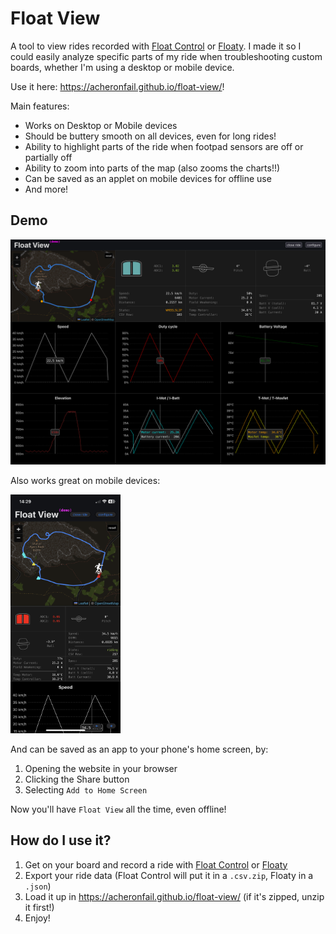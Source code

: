 # Float View

A tool to view rides recorded with [Float Control] or [Floaty]. I made it so I could easily analyze specific parts of my ride when troubleshooting custom boards, whether I'm using a desktop or mobile device.

Use it here: <https://acheronfail.github.io/float-view/>!

Main features:

- Works on Desktop or Mobile devices
- Should be buttery smooth on all devices, even for long rides!
- Ability to highlight parts of the ride when footpad sensors are off or partially off
- Ability to zoom into parts of the map (also zooms the charts!!)
- Can be saved as an applet on mobile devices for offline use
- And more!

## Demo

![demo image of Float View in browser](./.github/demo.png)

Also works great on mobile devices:

<img alt="demo image of Float View on mobile" src="./.github/mobile.png" width="35%">

And can be saved as an app to your phone's home screen, by:

1. Opening the website in your browser
2. Clicking the Share button
3. Selecting `Add to Home Screen`

Now you'll have `Float View` all the time, even offline!

## How do I use it?

1. Get on your board and record a ride with [Float Control] or [Floaty]
2. Export your ride data (Float Control will put it in a `.csv.zip`, Floaty in a `.json`)
3. Load it up in <https://acheronfail.github.io/float-view/> (if it's zipped, unzip it first!)
4. Enjoy!

[Float Control]: https://apps.apple.com/us/app/float-control-vesc-companion/id1590924299
[Floaty]: https://play.google.com/store/apps/details?id=com.floaty.floatyapp&pcampaignid=web_share
